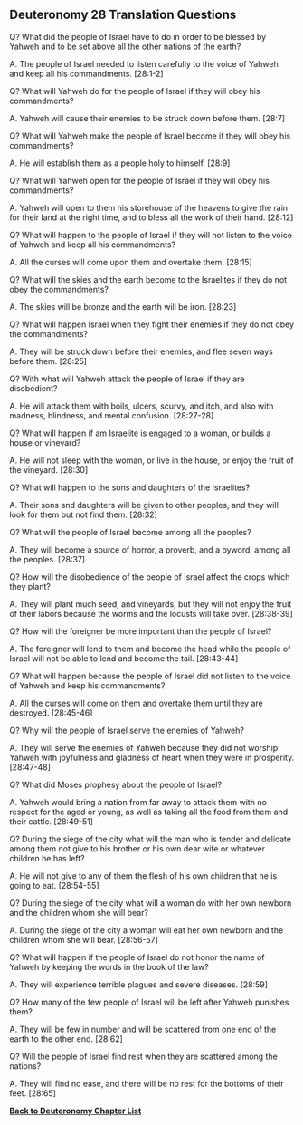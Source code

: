 ## Deuteronomy 28 Translation Questions ##

Q? What did the people of Israel have to do in order to be blessed by Yahweh and to be set above all the other nations of the earth?

A. The people of Israel needed to listen carefully to the voice of Yahweh and keep all his commandments. [28:1-2]

Q? What will Yahweh do for the people of Israel if they will obey his commandments?

A. Yahweh will cause their enemies to be struck down before them. [28:7]

Q? What will Yahweh make the people of Israel become if they will obey his commandments?

A. He will establish them as a people holy to himself. [28:9]

Q? What will Yahweh open for the people of Israel if they will obey his commandments?

A. Yahweh will open to them his storehouse of the heavens to give the rain for their land at the right time, and to bless all the work of their hand. [28:12]

Q? What will happen to the people of Israel if they will not listen to the voice of Yahweh and keep all his commandments?

A. All the curses will come upon them and overtake them. [28:15]

Q? What will the skies and the earth become to the Israelites if they do not obey the commandments?

A. The skies will be bronze and the earth will be iron. [28:23]

Q? What will happen Israel when they fight their enemies if they do not obey the commandments?

A. They will be struck down before their enemies, and flee seven ways before them. [28:25]

Q? With what will Yahweh attack the people of Israel if they are disobedient?

A. He will attack them with boils, ulcers, scurvy, and itch, and also with madness, blindness, and mental confusion. [28:27-28]

Q? What will happen if am Israelite is engaged to a woman, or builds a house or vineyard?

A. He will not sleep with the woman, or live in the house, or enjoy the fruit of the vineyard. [28:30]

Q? What will happen to the sons and daughters of the Israelites?

A. Their sons and daughters will be given to other peoples, and they will look for them but not find them. [28:32]

Q? What will the people of Israel become among all the peoples?

A. They will become a source of horror, a proverb, and a byword, among all the peoples. [28:37]

Q? How will the disobedience of the people of Israel affect the crops which they plant?

A. They will plant much seed, and vineyards, but they will not enjoy the fruit of their labors because the worms and the locusts will take over. [28:38-39]

Q? How will the foreigner be more important than the people of Israel?

A. The foreigner will lend to them and become the head while the people of Israel will not be able to lend and become the tail. [28:43-44]

Q? What will happen because the people of Israel did not listen to the voice of Yahweh and keep his commandments?

A. All the curses will come on them and overtake them until they are destroyed. [28:45-46]

Q? Why will the people of Israel serve the enemies of Yahweh?

A. They will serve the enemies of Yahweh because they did not worship Yahweh with joyfulness and gladness of heart when they were in prosperity. [28:47-48]

Q? What did Moses prophesy about the people of Israel?

A. Yahweh would bring a nation from far away to attack them with no respect for the aged or young, as well as taking all the food from them and their cattle. [28:49-51]

Q? During the siege of the city what will the man who is tender and delicate among them not give to his brother or his own dear wife or whatever children he has left?

A. He will not give to any of them the flesh of his own children that he is going to eat. [28:54-55]

Q? During the siege of the city what will a woman do with her own newborn and the children whom she will bear?

A. During the siege of the city a woman will eat her own newborn and the children whom she will bear. [28:56-57]

Q? What will happen if the people of Israel do not honor the name of Yahweh by keeping the words in the book of the law?

A. They will experience terrible plagues and severe diseases. [28:59]

Q? How many of the few people of Israel will be left after Yahweh punishes them?

A. They will be few in number and will be scattered from one end of the earth to the other end. [28:62]

Q? Will the people of Israel find rest when they are scattered among the nations?

A. They will find no ease, and there will be no rest for the bottoms of their feet. [28:65]

__[Back to Deuteronomy Chapter List](./)__

